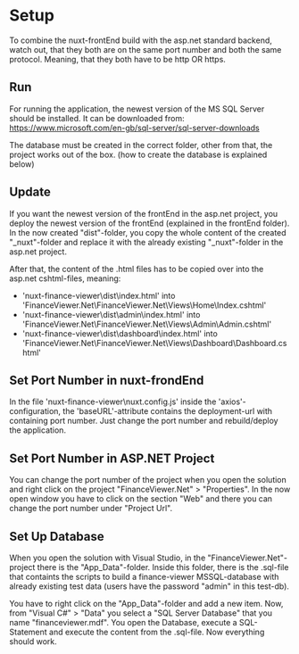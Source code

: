 # Setup
To combine the nuxt-frontEnd build with the asp.net standard backend,
watch out, that they both are on the same port number and both the same protocol. Meaning, that they both have to be http OR https. 

## Run
For running the application, the newest version of the MS SQL Server should be installed. It can be downloaded from: https://www.microsoft.com/en-gb/sql-server/sql-server-downloads

The database must be created in the correct folder, other from that, the project works out of the box. (how to create the database is explained below)

## Update
If you want the newest version of the frontEnd in the asp.net project, you deploy the newest version of the frontEnd (explained in the frontEnd folder). In the now created "dist"-folder, you copy the whole content of the created "_nuxt"-folder and replace it with the already existing "_nuxt"-folder in the asp.net project.

After that, the content of the .html files has to be copied over into the asp.net cshtml-files, meaning:

- 'nuxt-finance-viewer\dist\index.html' into 'FinanceViewer.Net\FinanceViewer.Net\Views\Home\Index.cshtml'
- 'nuxt-finance-viewer\dist\admin\index.html' into 'FinanceViewer.Net\FinanceViewer.Net\Views\Admin\Admin.cshtml'
- 'nuxt-finance-viewer\dist\dashboard\index.html' into 'FinanceViewer.Net\FinanceViewer.Net\Views\Dashboard\Dashboard.cshtml'
## Set Port Number in nuxt-frondEnd
In the file 'nuxt-finance-viewer\nuxt.config.js' inside the 'axios'-configuration, the 'baseURL'-attribute contains the deployment-url with containing port number. Just change the port number and rebuild/deploy the application.

## Set Port Number in ASP.NET Project
You can change the port number of the project when you open the solution and right click on the project "FinanceViewer.Net" > "Properties". In the now open window you have to click on the section "Web" and there you can change the port number under "Project Url".  

## Set Up Database
When you open the solution with Visual Studio, in the "FinanceViewer.Net"-project there is the "App_Data"-folder. Inside this folder, there is the .sql-file that containts the scripts to build a finance-viewer MSSQL-database with already existing test data (users have the password "admin" in this test-db).

You have to right click on the "App_Data"-folder and add a new item. Now, from "Visual C#" > "Data" you select a "SQL Server Database" that you name "financeviewer.mdf". You open the Database, execute a SQL-Statement and execute the content from the .sql-file. Now everything should work.